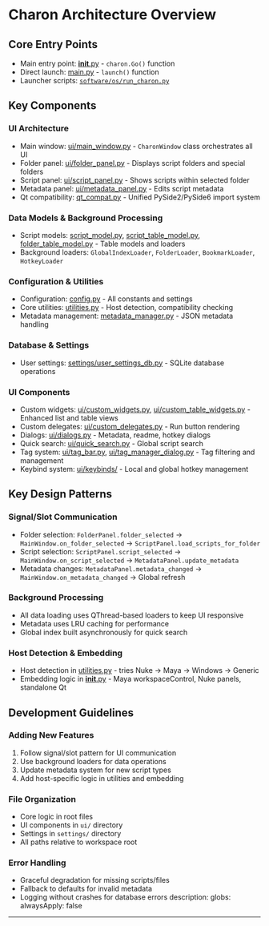 # Charon Architecture Overview

## Core Entry Points
- Main entry point: [__init__.py](md:__init__.py) - `charon.Go()` function
- Direct launch: [main.py](md:main.py) - `launch()` function
- Launcher scripts: [`software/os/run_charon.py`](md:software/os/run_charon.py)

## Key Components

### UI Architecture
- Main window: [ui/main_window.py](md:ui/main_window.py) - `CharonWindow` class orchestrates all UI
- Folder panel: [ui/folder_panel.py](md:ui/folder_panel.py) - Displays script folders and special folders
- Script panel: [ui/script_panel.py](md:ui/script_panel.py) - Shows scripts within selected folder
- Metadata panel: [ui/metadata_panel.py](md:ui/metadata_panel.py) - Edits script metadata
- Qt compatibility: [qt_compat.py](md:qt_compat.py) - Unified PySide2/PySide6 import system

### Data Models & Background Processing
- Script models: [script_model.py](md:script_model.py), [script_table_model.py](md:script_table_model.py), [folder_table_model.py](md:folder_table_model.py) - Table models and loaders
- Background loaders: `GlobalIndexLoader`, `FolderLoader`, `BookmarkLoader`, `HotkeyLoader`

### Configuration & Utilities
- Configuration: [config.py](md:config.py) - All constants and settings
- Core utilities: [utilities.py](md:utilities.py) - Host detection, compatibility checking
- Metadata management: [metadata_manager.py](md:metadata_manager.py) - JSON metadata handling

### Database & Settings
- User settings: [settings/user_settings_db.py](md:settings/user_settings_db.py) - SQLite database operations

### UI Components
- Custom widgets: [ui/custom_widgets.py](md:ui/custom_widgets.py), [ui/custom_table_widgets.py](md:ui/custom_table_widgets.py) - Enhanced list and table views
- Custom delegates: [ui/custom_delegates.py](md:ui/custom_delegates.py) - Run button rendering
- Dialogs: [ui/dialogs.py](md:ui/dialogs.py) - Metadata, readme, hotkey dialogs
- Quick search: [ui/quick_search.py](md:ui/quick_search.py) - Global script search
- Tag system: [ui/tag_bar.py](md:ui/tag_bar.py), [ui/tag_manager_dialog.py](md:ui/tag_manager_dialog.py) - Tag filtering and management
- Keybind system: [ui/keybinds/](md:ui/keybinds/) - Local and global hotkey management

## Key Design Patterns

### Signal/Slot Communication
- Folder selection: `FolderPanel.folder_selected` -> `MainWindow.on_folder_selected` -> `ScriptPanel.load_scripts_for_folder`
- Script selection: `ScriptPanel.script_selected` -> `MainWindow.on_script_selected` -> `MetadataPanel.update_metadata`
- Metadata changes: `MetadataPanel.metadata_changed` -> `MainWindow.on_metadata_changed` -> Global refresh

### Background Processing
- All data loading uses QThread-based loaders to keep UI responsive
- Metadata uses LRU caching for performance
- Global index built asynchronously for quick search

### Host Detection & Embedding
- Host detection in [utilities.py](md:utilities.py) - tries Nuke -> Maya -> Windows -> Generic
- Embedding logic in [__init__.py](md:__init__.py) - Maya workspaceControl, Nuke panels, standalone Qt

## Development Guidelines

### Adding New Features
1. Follow signal/slot pattern for UI communication
2. Use background loaders for data operations
3. Update metadata system for new script types
4. Add host-specific logic in utilities and embedding

### File Organization
- Core logic in root files
- UI components in `ui/` directory
- Settings in `settings/` directory
- All paths relative to workspace root

### Error Handling
- Graceful degradation for missing scripts/files
- Fallback to defaults for invalid metadata
- Logging without crashes for database errors
description:
globs:
alwaysApply: false
---
